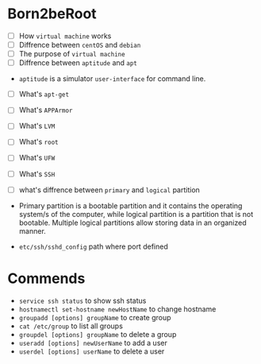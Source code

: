 # Born2beRoot
- [ ] How `virtual machine` works
- [ ] Diffrence between `centOS` and `debian`
- [ ] The purpose of `virtual machine`
- [ ] Diffrence between `aptitude` and `apt`
- `aptitude` is a simulator `user-interface` for command line.
- [ ] What's `apt-get`
- [ ] What's `APPArmor`
- [ ] What's `LVM`
- [ ] What's `root`
- [ ] What's `UFW`
- [ ] What's `SSH`

- [ ] what's diffrence between `primary` and `logical` partition
- Primary partition is a bootable partition and it contains the operating system/s of the computer, while logical partition is a partition that is not bootable. Multiple logical partitions allow storing data in an organized manner.

- `etc/ssh/sshd_config` path where port defined
# Commends
- `service ssh status` to show ssh status
- `hostnamectl set-hostname newHostName` to change hostname
- `groupadd [options] groupName` to create group
- `cat /etc/group` to list all groups
- `groupdel [options] groupName` to delete a group
- `useradd [options] newUserName` to add a user
- `userdel [options] userName` to delete a user